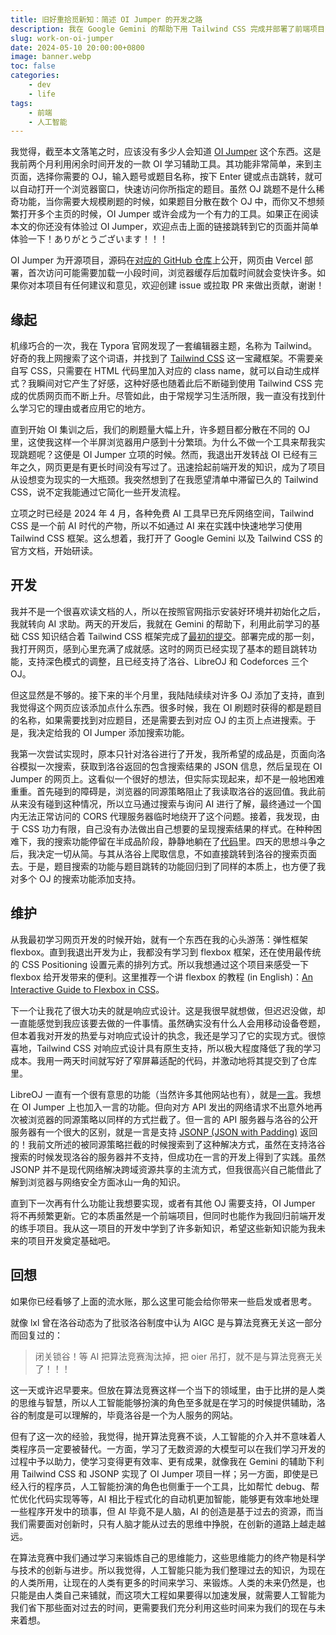 ```yaml
---
title: 旧好重拾觅新知：简述 OI Jumper 的开发之路
description: 我在 Google Gemini 的帮助下用 Tailwind CSS 完成并部署了前端项目「OI Jumper」。
slug: work-on-oi-jumper
date: 2024-05-10 20:00:00+0800
image: banner.webp
toc: false
categories:
    - dev
    - life
tags:
    - 前端
    - 人工智能
---
```


我觉得，截至本文落笔之时，应该没有多少人会知道 [OI Jumper](https://oi-jumper.eoin.blog) 这个东西。这是我前两个月利用闲余时间开发的一款 OI 学习辅助工具。其功能非常简单，来到主页面，选择你需要的 OJ，输入题号或题目名称，按下 Enter 键或点击跳转，就可以自动打开一个浏览器窗口，快速访问你所指定的题目。虽然 OJ 跳题不是什么稀奇功能，当你需要大规模刷题的时候，如果题目分散在数个 OJ 中，而你又不想频繁打开多个主页的时候，OI Jumper 或许会成为一个有力的工具。如果正在阅读本文的你还没有体验过 OI Jumper，欢迎点击上面的链接跳转到它的页面并简单体验一下！ありがとうございます！！！

OI Jumper 为开源项目，源码在[对应的 GitHub 仓库](https://github.com/eoinli/oi-jumper)上公开，网页由 Vercel 部署，首次访问可能需要加载一小段时间，浏览器缓存后加载时间就会变快许多。如果你对本项目有任何建议和意见，欢迎创建 issue 或拉取 PR 来做出贡献，谢谢！

## 缘起

机缘巧合的一次，我在 Typora 官网发现了一套编辑器主题，名称为 Tailwind。好奇的我上网搜索了这个词语，并找到了 [Tailwind CSS](https://tailwindcss.com/) 这一宝藏框架。不需要亲自写 CSS，只需要在 HTML 代码里加入对应的 class name，就可以自动生成样式？我瞬间对它产生了好感，这种好感也随着此后不断碰到使用 Tailwind CSS 完成的优质网页而不断上升。尽管如此，由于常规学习生活所限，我一直没有找到什么学习它的理由或者应用它的地方。

直到开始 OI 集训之后，我们的刷题量大幅上升，许多题目都分散在不同的 OJ 里，这使我这样一个半屏浏览器用户感到十分繁琐。为什么不做一个工具来帮我实现跳题呢？这便是 OI Jumper 立项的时候。然而，我退出开发转战 OI 已经有三年之久，网页更是有更长时间没有写过了。迅速拾起前端开发的知识，成为了项目从设想变为现实的一大瓶颈。我突然想到了在我愿望清单中滞留已久的 Tailwind CSS，说不定我能通过它简化一些开发流程。

立项之时已经是 2024 年 4 月，各种免费 AI 工具早已充斥网络空间，Tailwind CSS 是一个前 AI 时代的产物，所以不如通过 AI 来在实践中快速地学习使用 Tailwind CSS 框架。这么想着，我打开了 Google Gemini 以及 Tailwind CSS 的官方文档，开始研读。

## 开发

我并不是一个很喜欢读文档的人，所以在按照官网指示安装好环境并初始化之后，我就转向 AI 求助。两天的开发后，我就在 Gemini 的帮助下，利用此前学习的基础 CSS 知识结合着 Tailwind CSS 框架完成了[最初的提交](https://github.com/eoinli/oi-jumper/commit/f52eafa3c88ca313e63db702eef51a208d1dc6d3)。部署完成的那一刻，我打开网页，感到心里充满了成就感。这时的网页已经实现了基本的题目跳转功能，支持深色模式的调整，且已经支持了洛谷、LibreOJ 和 Codeforces 三个 OJ。

但这显然是不够的。接下来的半个月里，我陆陆续续对许多 OJ 添加了支持，直到我觉得这个网页应该添加点什么东西。很多时候，我在 OI 刷题时获得的都是题目的名称，如果需要找到对应题目，还是需要去到对应 OJ 的主页上点进搜索。于是，我决定给我的 OI Jumper 添加搜索功能。

我第一次尝试实现时，原本只针对洛谷进行了开发，我所希望的成品是，页面向洛谷模拟一次搜索，获取到洛谷返回的包含搜索结果的 JSON 信息，然后呈现在 OI Jumper 的网页上。这看似一个很好的想法，但实际实现起来，却不是一般地困难重重。首先碰到的障碍是，浏览器的同源策略阻止了我读取洛谷的返回值。我此前从来没有碰到这种情况，所以立马通过搜索与询问 AI 进行了解，最终通过一个国内无法正常访问的 CORS 代理服务器临时地绕开了这个问题。接着，我发现，由于 CSS 功力有限，自己没有办法做出自己想要的呈现搜索结果的样式。在种种困难下，我的搜索功能停留在半成品阶段，静静地躺在了[代码](https://github.com/eoinli/oi-jumper/commit/272ad9908cdbfe0201c330db82f55c586d5d2d82)里。四天的思想斗争之后，我决定一切从简。与其从洛谷上爬取信息，不如直接跳转到洛谷的搜索页面去。于是，题目搜索的功能与题目跳转的功能回归到了同样的本质上，也方便了我对多个 OJ 的搜索功能添加支持。

## 维护

从我最初学习网页开发的时候开始，就有一个东西在我的心头游荡：弹性框架 flexbox。直到我退出开发为止，我都没有学习到 flexbox 框架，还在使用最传统的 CSS Positioning 设置元素的排列方式。所以我想通过这个项目来感受一下 flexbox 给开发带来的便利。这里推荐一个讲 flexbox 的教程 (in English)：[An Interactive Guide to Flexbox in CSS](https://www.joshwcomeau.com/css/interactive-guide-to-flexbox/)。

下一个让我花了很大功夫的就是响应式设计。这是我很早就想做，但迟迟没做，却一直能感觉到我应该要去做的一件事情。虽然确实没有什么人会用移动设备卷题，但本着我对开发的热爱与对响应式设计的执念，我还是学习了它的实现方式。很惊喜地，Tailwind CSS 对响应式设计具有原生支持，所以极大程度降低了我的学习成本。我用一两天时间就写好了窄屏幕适配的代码，并激动地将其提交到了仓库里。

LibreOJ 一直有一个很有意思的功能（当然许多其他网站也有），就是[一言](https://hitokoto.cn/)。我想在 OI Jumper 上也加入一言的功能。但向对方 API 发出的网络请求不出意外地再次被浏览器的同源策略以同样的方式拦截了。但一言的 API 服务器与洛谷的公开服务器有一个很大的区别，就是一言是支持 [JSONP (JSON with Padding)](https://zh.wikipedia.org/zh-cn/JSONP) 返回的！我前文所述的被同源策略拦截的时候搜索到了这种解决方式，虽然在支持洛谷搜索的时候发现洛谷的服务器并不支持，但成功在一言的开发上得到了实践。虽然 JSONP 并不是现代网络解决跨域资源共享的主流方式，但我很高兴自己能借此了解到浏览器与网络安全方面冰山一角的知识。

直到下一次再有什么功能让我想要实现，或者有其他 OJ 需要支持，OI Jumper 将不再频繁更新。它的本质虽然是一个前端项目，但同时也能作为我回归前端开发的练手项目。我从这一项目的开发中学到了许多新知识，希望这些新知识能为我未来的项目开发奠定基础吧。

## 回想

如果你已经看够了上面的流水账，那么这里可能会给你带来一些启发或者思考。

就像 lxl 曾在洛谷动态为了批驳洛谷制度中认为 AIGC 是与算法竞赛无关这一部分而回复过的：

> 闭关锁谷！等 AI 把算法竞赛淘汰掉，把 oier 吊打，就不是与算法竞赛无关了！！！

这一天或许迟早要来。但放在算法竞赛这样一个当下的领域里，由于比拼的是人类的思维与智慧，所以人工智能能够扮演的角色至多就是在学习的时候提供辅助，洛谷的制度是可以理解的，毕竟洛谷是一个为人服务的网站。

但有了这一次的经验，我觉得，抛开算法竞赛不谈，人工智能的介入并不意味着人类程序员一定要被替代。一方面，学习了无数资源的大模型可以在我们学习开发的过程中予以助力，使学习变得更有效率、更有成果，就像我在 Gemini 的辅助下利用 Tailwind CSS 和 JSONP 实现了 OI Jumper 项目一样；另一方面，即使是已经入行的程序员，人工智能扮演的角色也侧重于一个工具，比如帮忙 debug、帮忙优化代码实现等等，AI 相比于程式化的自动机更加智能，能够更有效率地处理一些程序开发中的琐事，但 AI 毕竟不是人脑，AI 的创造是基于过去的资源，而当我们需要面对创新时，只有人脑才能从过去的思维中挣脱，在创新的道路上越走越远。

在算法竞赛中我们通过学习来锻炼自己的思维能力，这些思维能力的终产物是科学与技术的创新与进步。所以我觉得，人工智能只能为我们整理过去的知识，为现在的人类所用，让现在的人类有更多的时间来学习、来锻炼。人类的未来仍然是，也只能是由人类自己来铺就，而这项大工程如果要得以加速发展，就需要人工智能为我们省下那些面对过去的时间，更需要我们充分利用这些时间来为我们的现在与未来着想。
